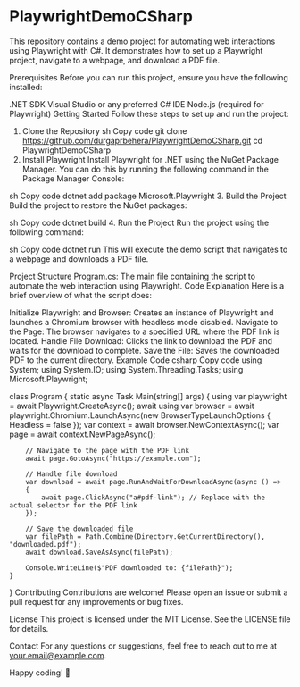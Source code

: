 # PlaywrightDemoCSharp
This repository contains a demo project for automating web interactions using Playwright with C#. It demonstrates how to set up a Playwright project, navigate to a webpage, and download a PDF file.

Prerequisites
Before you can run this project, ensure you have the following installed:

.NET SDK
Visual Studio or any preferred C# IDE
Node.js (required for Playwright)
Getting Started
Follow these steps to set up and run the project:

1. Clone the Repository
sh
Copy code
git clone https://github.com/durgaprbehera/PlaywrightDemoCSharp.git
cd PlaywrightDemoCSharp
2. Install Playwright
Install Playwright for .NET using the NuGet Package Manager. You can do this by running the following command in the Package Manager Console:

sh
Copy code
dotnet add package Microsoft.Playwright
3. Build the Project
Build the project to restore the NuGet packages:

sh
Copy code
dotnet build
4. Run the Project
Run the project using the following command:

sh
Copy code
dotnet run
This will execute the demo script that navigates to a webpage and downloads a PDF file.

Project Structure
Program.cs: The main file containing the script to automate the web interaction using Playwright.
Code Explanation
Here is a brief overview of what the script does:

Initialize Playwright and Browser: Creates an instance of Playwright and launches a Chromium browser with headless mode disabled.
Navigate to the Page: The browser navigates to a specified URL where the PDF link is located.
Handle File Download: Clicks the link to download the PDF and waits for the download to complete.
Save the File: Saves the downloaded PDF to the current directory.
Example Code
csharp
Copy code
using System;
using System.IO;
using System.Threading.Tasks;
using Microsoft.Playwright;

class Program
{
    static async Task Main(string[] args)
    {
        using var playwright = await Playwright.CreateAsync();
        await using var browser = await playwright.Chromium.LaunchAsync(new BrowserTypeLaunchOptions { Headless = false });
        var context = await browser.NewContextAsync();
        var page = await context.NewPageAsync();

        // Navigate to the page with the PDF link
        await page.GotoAsync("https://example.com");

        // Handle file download
        var download = await page.RunAndWaitForDownloadAsync(async () =>
        {
            await page.ClickAsync("a#pdf-link"); // Replace with the actual selector for the PDF link
        });

        // Save the downloaded file
        var filePath = Path.Combine(Directory.GetCurrentDirectory(), "downloaded.pdf");
        await download.SaveAsAsync(filePath);

        Console.WriteLine($"PDF downloaded to: {filePath}");
    }
}
Contributing
Contributions are welcome! Please open an issue or submit a pull request for any improvements or bug fixes.

License
This project is licensed under the MIT License. See the LICENSE file for details.

Contact
For any questions or suggestions, feel free to reach out to me at your.email@example.com.

Happy coding! 🚀

